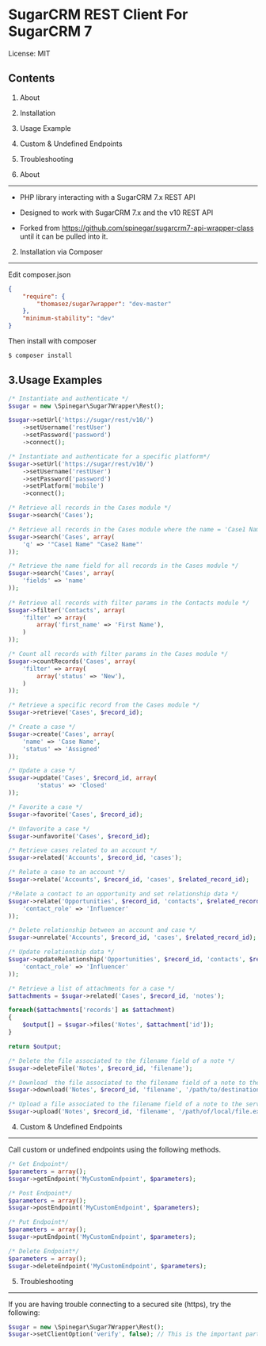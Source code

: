SugarCRM REST Client For SugarCRM 7
=================================================

License: MIT


Contents
--------
1. About
2. Installation
3. Usage Example
4. Custom & Undefined Endpoints
5. Troubleshooting


1. About
-------
- PHP library interacting with a SugarCRM 7.x REST API
- Designed to work with SugarCRM 7.x and the v10 REST API

- Forked from https://github.com/spinegar/sugarcrm7-api-wrapper-class until it can be pulled into it.

2. Installation via Composer
----------------------------
Edit composer.json

```json
{
	"require": {
		"thomasez/sugar7wrapper": "dev-master"
	},
	"minimum-stability": "dev"
}
```

Then install with composer

```bash
$ composer install
```


3.Usage Examples
---------------

```php
/* Instantiate and authenticate */
$sugar = new \Spinegar\Sugar7Wrapper\Rest();

$sugar->setUrl('https://sugar/rest/v10/')
	->setUsername('restUser')
	->setPassword('password')
	->connect();

/* Instantiate and authenticate for a specific platform*/
$sugar->setUrl('https://sugar/rest/v10/')
    ->setUsername('restUser')
    ->setPassword('password')
    ->setPlatform('mobile')
    ->connect();

/* Retrieve all records in the Cases module */
$sugar->search('Cases');

/* Retrieve all records in the Cases module where the name = 'Case1 Name' or 'Case2 Name' */
$sugar->search('Cases', array(
	'q' => '"Case1 Name" "Case2 Name"'
)); 

/* Retrieve the name field for all records in the Cases module */
$sugar->search('Cases', array(
	'fields' => 'name'
)); 
	
/* Retrieve all records with filter params in the Contacts module */
$sugar->filter('Contacts', array(
    'filter' => array(
        array('first_name' => 'First Name'),
    )
));

/* Count all records with filter params in the Cases module */
$sugar->countRecords('Cases', array(
    'filter' => array(
        array('status' => 'New'),
    )
));

/* Retrieve a specific record from the Cases module */
$sugar->retrieve('Cases', $record_id);

/* Create a case */
$sugar->create('Cases', array(
	'name' => 'Case Name',
	'status' => 'Assigned'
));

/* Update a case */
$sugar->update('Cases', $record_id, array(
    	'status' => 'Closed'
));

/* Favorite a case */
$sugar->favorite('Cases', $record_id);

/* Unfavorite a case */
$sugar->unfavorite('Cases', $record_id);

/* Retrieve cases related to an account */
$sugar->related('Accounts', $record_id, 'cases');

/* Relate a case to an account */
$sugar->relate('Accounts', $record_id, 'cases', $related_record_id);

/*Relate a contact to an opportunity and set relationship data */
$sugar->relate('Opportunities', $record_id, 'contacts', $related_record_id, array(
	'contact_role' => 'Influencer'
));

/* Delete relationship between an account and case */
$sugar->unrelate('Accounts', $record_id, 'cases', $related_record_id);

/* Update relationship data */
$sugar->updateRelationship('Opportunities', $record_id, 'contacts', $related_record_id, array(
	'contact_role' => 'Influencer'
));

/* Retrieve a list of attachments for a case */
$attachments = $sugar->related('Cases', $record_id, 'notes');

foreach($attachments['records'] as $attachment)
{
	$output[] = $sugar->files('Notes', $attachment['id']);
}

return $output;

/* Delete the file associated to the filename field of a note */
$sugar->deleteFile('Notes', $record_id, 'filename');

/* Download  the file associated to the filename field of a note to the server */
$sugar->download('Notes', $record_id, 'filename', '/path/to/destination.ext');

/* Upload a file associated to the filename field of a note to the server */
$sugar->upload('Notes', $record_id, 'filename', '/path/of/local/file.ext');
```

4. Custom & Undefined Endpoints
----------------------------
Call custom or undefined endpoints using the following methods.

```php
/* Get Endpoint*/
$parameters = array();
$sugar->getEndpoint('MyCustomEndpoint', $parameters);

/* Post Endpoint*/
$parameters = array();
$sugar->postEndpoint('MyCustomEndpoint', $parameters);

/* Put Endpoint*/
$parameters = array();
$sugar->putEndpoint('MyCustomEndpoint', $parameters);

/* Delete Endpoint*/
$parameters = array();
$sugar->deleteEndpoint('MyCustomEndpoint', $parameters);
```


5. Troubleshooting
----------------------------
If you are having trouble connecting to a secured site (https), try the following:

```php
$sugar = new \Spinegar\Sugar7Wrapper\Rest();
$sugar->setClientOption('verify', false); // This is the important part
```
